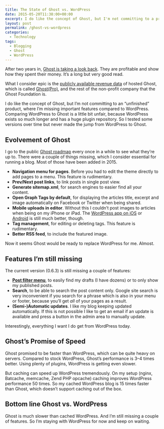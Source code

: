 ```yaml
---
title: The State of Ghost vs. WordPress
date: 2015-05-20T11:38:00+00:00
excerpt: I do like the concept of Ghost, but I'm not committing to a product where I'm missing important features compared to WordPress.
layout: post
permalink: /ghost-vs-wordpress
categories:
  - Technology
tags:
  - Blogging
  - Ghost
  - WordPress
---
```

After two years in, [Ghost is taking a look back](https://blog.ghost.org/year-2/). They are profitable and show how they spent their money. It’s a long but very good read.

What I consider epic is the [publicly available revenue data](https://ghost.org/about/#metrics) of hosted Ghost, which is called [Ghost(Pro)](https://ghost.org/pricing/), and the rest of the non-profit company that the Ghost Foundation is.

I do like the concept of Ghost, but I’m not committing to an “unfinished” product, where I’m missing important features compared to WordPress. Comparing WordPress to Ghost is a little bit unfair, because WordPress exists so much longer and has a huge plugin repository. So I tested some versions over time but never made the jump from WordPress to Ghost.

## Evolvement of Ghost

I go to the public [Ghost roadmap](https://trello.com/b/EceUgtCL/ghost-roadmap) every once in a while to see what they’re up to. There were a couple of things missing, which I consider essential for running a blog. Most of those have been added in 2015.

  * **Navigation menu for pages**. Before you had to edit the theme directly to add pages to a menu. This feature is rudimentary.
  * **Prev/Next post links**, to link posts in single post view.
  * **Generate sitemap.xml**, for search engines to easier find all your content.
  * **Open Graph Tags by default**, for displaying the articles title, excerpt and image automatically on Facebook or Twitter when being shared.
  * **Mobile uploads in editor**. Without this I couldn’t post images to articles when being on my iPhone or iPad. The [WordPress app on iOS](https://itunes.apple.com/us/app/wordpress/id335703880?mt=8) or [Android](https://play.google.com/store/apps/details?id=org.wordpress.android) is still much better, though.
  * **Tag management**, for editing or deleting tags. This feature is rudimentary.
  * **Better RSS feed**, to include the featured image.

Now it seems Ghost would be ready to replace WordPress for me. Almost.

## Features I’m still missing

The current version (0.6.3) is still missing a couple of features:

  * **[Post filter menu](https://trello.com/c/7GUDsl3J/48-post-filter-menu)**, to easily find my drafts (I have dozens) or to only show my published posts.
  * **Search**, to be able to search the post content only. Google site search is very inconvenient if you search for a phrase which is also in your menu or footer, because you’ll get _all_ of your pages as a result.
  * **(Semi-)Automatic updates**. I like my blog keeping updated automatically. If this is not possible I like to get an email if an update is available and press a button in the admin area to manually update.

Interestingly, everything I want I do get from WordPress today.

## Ghost’s Promise of Speed

Ghost promised to be faster than WordPress, which can be quite heavy on servers. Compared to stock WordPress, Ghost’s performance is 3–4 times better. Using plenty of plugins, WordPress is getting even slower.

But caching can speed up WordPress tremendously. On my setup (nginx, Batcache, memcache, Zend PHP opcache) caching improves WordPress performance 50 times. So my cached WordPress blog is 15 times faster than Ghost, which doesn’t support caching out of the box.

## Bottom line Ghost vs. WordPress

Ghost is much slower than cached WordPress. And I’m still missing a couple of features. So I’m staying with WordPress for now and keep on waiting.